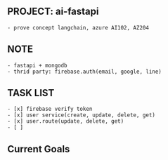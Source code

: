 ## PROJECT: ai-fastapi
    - prove concept langchain, azure AI102, AZ204

## NOTE 
    - fastapi + mongodb 
    - thrid party: firebase.auth(email, google, line)

## TASK LIST 
    - [x] firebase verify token 
    - [x] user service(create, update, delete, get)
    - [x] user.route(update, delete, get)
    - [ ] 

## Current Goals